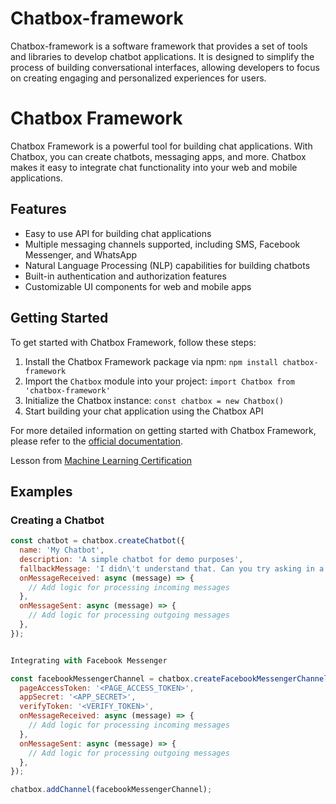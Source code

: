 # Chatbox-framework
Chatbox-framework is a software framework that provides a set of tools and libraries to develop chatbot applications. It is designed to simplify the process of building conversational interfaces, allowing developers to focus on creating engaging and personalized experiences for users.
# Chatbox Framework

Chatbox Framework is a powerful tool for building chat applications. With Chatbox, you can create chatbots, messaging apps, and more. Chatbox makes it easy to integrate chat functionality into your web and mobile applications.

## Features

* Easy to use API for building chat applications
* Multiple messaging channels supported, including SMS, Facebook Messenger, and WhatsApp
* Natural Language Processing (NLP) capabilities for building chatbots
* Built-in authentication and authorization features
* Customizable UI components for web and mobile apps

## Getting Started

To get started with Chatbox Framework, follow these steps:

1. Install the Chatbox Framework package via npm: `npm install chatbox-framework`
2. Import the `Chatbox` module into your project: `import Chatbox from 'chatbox-framework'`
3. Initialize the Chatbox instance: `const chatbox = new Chatbox()`
4. Start building your chat application using the Chatbox API

For more detailed information on getting started with Chatbox Framework, please refer to the [official documentation](https://chatbox.com/docs).

Lesson from [Machine Learning Certification](https://www.igmguru.com/course/machine-learning-certification-training/)

## Examples

### Creating a Chatbot


```javascript
const chatbot = chatbox.createChatbot({
  name: 'My Chatbot',
  description: 'A simple chatbot for demo purposes',
  fallbackMessage: 'I didn\'t understand that. Can you try asking in a different way?',
  onMessageReceived: async (message) => {
    // Add logic for processing incoming messages
  },
  onMessageSent: async (message) => {
    // Add logic for processing outgoing messages
  },
});


Integrating with Facebook Messenger

const facebookMessengerChannel = chatbox.createFacebookMessengerChannel({
  pageAccessToken: '<PAGE_ACCESS_TOKEN>',
  appSecret: '<APP_SECRET>',
  verifyToken: '<VERIFY_TOKEN>',
  onMessageReceived: async (message) => {
    // Add logic for processing incoming messages
  },
  onMessageSent: async (message) => {
    // Add logic for processing outgoing messages
  },
});

chatbox.addChannel(facebookMessengerChannel);
